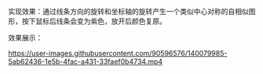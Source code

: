 实现效果：通过线条方向的旋转和坐标轴的旋转产生一个类似中心对称的自相似图形，按下鼠标后线条会变为紫色，放开后颜色复原。


效果展示：





https://user-images.githubusercontent.com/90596576/140079985-5ab62436-1e5b-4fac-a431-33faef0b4734.mp4

